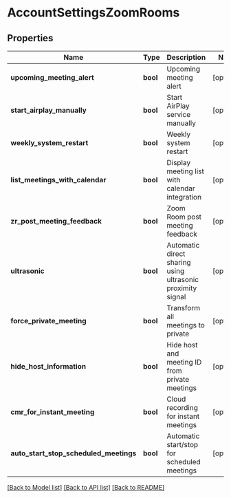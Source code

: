# AccountSettingsZoomRooms

## Properties
Name | Type | Description | Notes
------------ | ------------- | ------------- | -------------
**upcoming_meeting_alert** | **bool** | Upcoming meeting alert | [optional] 
**start_airplay_manually** | **bool** | Start AirPlay service manually | [optional] 
**weekly_system_restart** | **bool** | Weekly system restart | [optional] 
**list_meetings_with_calendar** | **bool** | Display meeting list with calendar integration | [optional] 
**zr_post_meeting_feedback** | **bool** | Zoom Room post meeting feedback | [optional] 
**ultrasonic** | **bool** | Automatic direct sharing using ultrasonic proximity signal | [optional] 
**force_private_meeting** | **bool** | Transform all meetings to private | [optional] 
**hide_host_information** | **bool** | Hide host and meeting ID from private meetings | [optional] 
**cmr_for_instant_meeting** | **bool** | Cloud recording for instant meetings | [optional] 
**auto_start_stop_scheduled_meetings** | **bool** | Automatic start/stop for scheduled meetings | [optional] 

[[Back to Model list]](../README.md#documentation-for-models) [[Back to API list]](../README.md#documentation-for-api-endpoints) [[Back to README]](../README.md)


